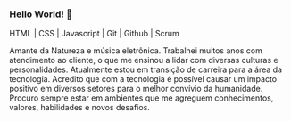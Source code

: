 ### Hello World! 👋

HTML | CSS | Javascript | Git | Github | Scrum 

Amante da Natureza e música eletrônica.
Trabalhei muitos anos com atendimento ao cliente, o que me ensinou a lidar com diversas culturas e personalidades.
Atualmente estou em transição de carreira para a área da tecnologia. Acredito que com a tecnologia é possível causar um impacto positivo em diversos setores para o melhor convívio da humanidade.
Procuro sempre estar em ambientes que me agreguem conhecimentos, valores, habilidades e novos desafios. 

<!--
**limaluizpaulo/limaluizpaulo** is a ✨ _special_ ✨ repository because its `README.md` (this file) appears on your GitHub profile.

Here are some ideas to get you started:

- 🔭 I’m currently working on ...
- 🌱 I’m currently learning ...
- 👯 I’m looking to collaborate on ...
- 🤔 I’m looking for help with ...
- 💬 Ask me about ...
- 📫 How to reach me: ...
- 😄 Pronouns: ...
- ⚡ Fun fact: ...
-->

